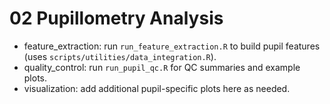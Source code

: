 # 02 Pupillometry Analysis

- feature_extraction: run `run_feature_extraction.R` to build pupil features (uses `scripts/utilities/data_integration.R`).
- quality_control: run `run_pupil_qc.R` for QC summaries and example plots.
- visualization: add additional pupil-specific plots here as needed.
